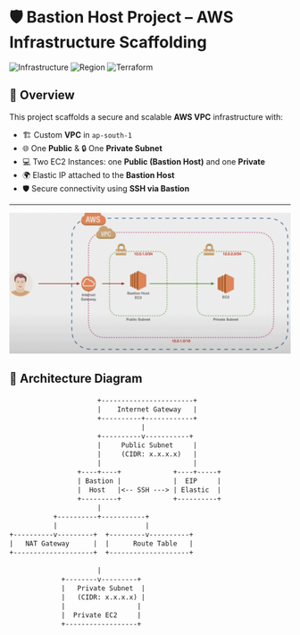 # 🛡️ Bastion Host Project – AWS Infrastructure Scaffolding

![Infrastructure](https://img.shields.io/badge/AWS-VPC-orange)
![Region](https://img.shields.io/badge/Region-ap--south--1-blue)
![Terraform](https://img.shields.io/badge/Provisioned%20With-Terraform-5C4EE5.svg?&logo=terraform)

## 🚀 Overview

This project scaffolds a secure and scalable **AWS VPC** infrastructure with:

- 🏗️ Custom **VPC** in `ap-south-1`
- 🌐 One **Public** & 🔒 One **Private Subnet**
- 💻 Two EC2 Instances: one **Public (Bastion Host)** and one **Private**
- 🌍 Elastic IP attached to the **Bastion Host**
- 🛡️ Secure connectivity using **SSH via Bastion**

---
![Bastion](images/bastion.png)

## 📐 Architecture Diagram

```text
                      +-----------------------+
                      |    Internet Gateway   |
                      +----------+------------+
                                 |
                      +----------v-----------+
                      |     Public Subnet     |
                      |     (CIDR: x.x.x.x)   |
                      |                       |
                 +----+----+             +----+-----+
                 | Bastion |             |  EIP     |
                 |  Host   |<-- SSH ---> | Elastic  |
                 +---------+             +----------+
                      |
           +----------+-----------+
           |                      |
+----------v---------+  +---------v----------+
|   NAT Gateway      |  |      Route Table   |
+--------------------+  +--------------------+

                      |
             +--------v---------+
             |   Private Subnet  |
             |   (CIDR: x.x.x.x) |
             |                  |
             |  Private EC2     |
             +------------------+
